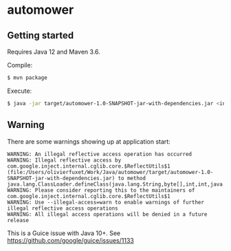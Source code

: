 # automower

## Getting started

Requires Java 12 and Maven 3.6.

Compile:
```sh
$ mvn package
```

Execute:
```sh
$ java -jar target/automower-1.0-SNAPSHOT-jar-with-dependencies.jar <input-file-path>
```

## Warning

There are some warnings showing up at application start:
```log
WARNING: An illegal reflective access operation has occurred
WARNING: Illegal reflective access by com.google.inject.internal.cglib.core.$ReflectUtils$1 (file:/Users/olivierfuxet/Work/Java/automower/target/automower-1.0-SNAPSHOT-jar-with-dependencies.jar) to method java.lang.ClassLoader.defineClass(java.lang.String,byte[],int,int,java.security.ProtectionDomain)
WARNING: Please consider reporting this to the maintainers of com.google.inject.internal.cglib.core.$ReflectUtils$1
WARNING: Use --illegal-access=warn to enable warnings of further illegal reflective access operations
WARNING: All illegal access operations will be denied in a future release
```

This is a Guice issue with Java 10+. See https://github.com/google/guice/issues/1133
